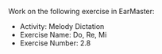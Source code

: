 Work on the following exercise in EarMaster:
- Activity: Melody Dictation
- Exercise Name: Do, Re, Mi
- Exercise Number: 2.8
